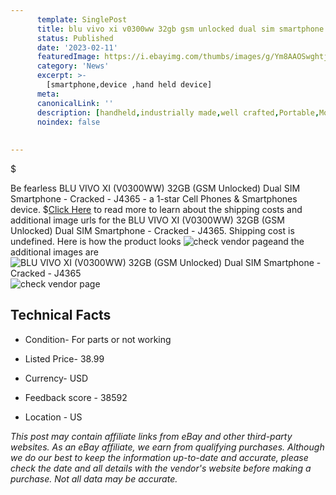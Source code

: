 ```yaml
---
      template: SinglePost
      title: blu vivo xi v0300ww 32gb gsm unlocked dual sim smartphone cracked j4365
      status: Published
      date: '2023-02-11'
      featuredImage: https://i.ebayimg.com/thumbs/images/g/Ym8AAOSwghtjD6gG/s-l225.jpg
      category: 'News'
      excerpt: >-
        [smartphone,device ,hand held device]
      meta:
      canonicalLink: ''
      description: [handheld,industrially made,well crafted,Portable,Mobile,Compact,Convenient,Lightweight,Maneuverable,Man-portable,Miniature,Carriable,Hand-held,Light,Holdable,Transportable,Mobile device,Pocket-sized,On-the-go,Wireless,Cordless,Compact size,Convenient size, smartphone,device ,hand held device]
      noindex: false
      
        
---
```

$

Be fearless BLU VIVO XI (V0300WW) 32GB (GSM Unlocked) Dual SIM Smartphone - Cracked - J4365 - a 1-star Cell Phones & Smartphones device.
$[Click Here](https://www.ebay.com/itm/134216153946?hash=item1f3fe7fb5a%3Ag%3AYm8AAOSwghtjD6gG&mkevt=1&mkcid=1&mkrid=711-53200-19255-0&campid=%253CePNCampaignId%253E&customid=%253CreferenceId%253E&toolid=10049) to read more to learn about the shipping costs and additional image urls for the BLU VIVO XI (V0300WW) 32GB (GSM Unlocked) Dual SIM Smartphone - Cracked - J4365. Shipping cost is undefined. Here is how the product looks ![check vendor page](https://i.ebayimg.com/thumbs/images/g/Ym8AAOSwghtjD6gG/s-l225.jpg)and the additional images are![BLU VIVO XI (V0300WW) 32GB (GSM Unlocked) Dual SIM Smartphone - Cracked - J4365](https://i.ebayimg.com/images/g/Ym8AAOSwghtjD6gG/s-l1600.jpg)![check vendor page](https://origin-galleryplus.ebayimg.com/ws/web/134216153946_2_0_1/225x225.jpg,https://origin-galleryplus.ebayimg.com/ws/web/134216153946_3_0_1/225x225.jpg,https://origin-galleryplus.ebayimg.com/ws/web/134216153946_4_0_1/225x225.jpg,https://origin-galleryplus.ebayimg.com/ws/web/134216153946_5_0_1/225x225.jpg,https://origin-galleryplus.ebayimg.com/ws/web/134216153946_6_0_1/225x225.jpg,https://origin-galleryplus.ebayimg.com/ws/web/134216153946_7_0_1/225x225.jpg,https://origin-galleryplus.ebayimg.com/ws/web/134216153946_8_0_1/225x225.jpg)



 ## Technical Facts 



     
      

 - Condition- For parts or not working 


      

 - Listed Price- 38.99 


      

 - Currency- USD 


      

 - Feedback score - 38592 


      

 - Location - US 


      
      

 *_This post may contain affiliate links from eBay and other third-party websites. As an eBay affiliate, we earn from qualifying purchases. Although we do our best to keep the information up-to-date and accurate, please check the date and all details with the vendor's website before making a purchase. Not all data may be accurate._*






